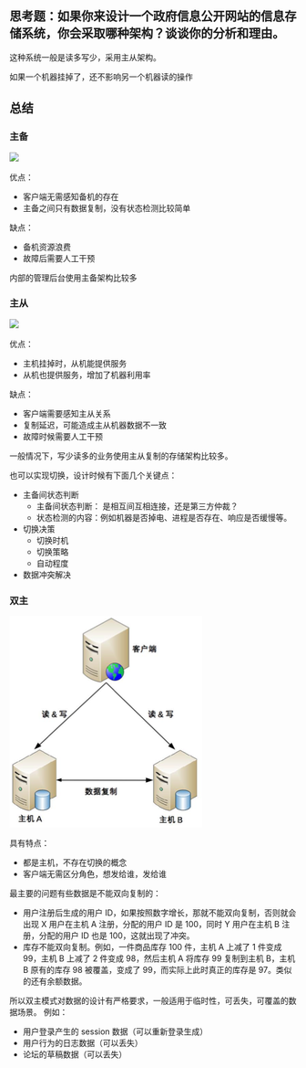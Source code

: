 
## 思考题：如果你来设计一个政府信息公开网站的信息存储系统，你会采取哪种架构？谈谈你的分析和理由。

这种系统一般是读多写少，采用主从架构。

如果一个机器挂掉了，还不影响另一个机器读的操作


## 总结

### 主备

![](./zb.png)

优点：
- 客户端无需感知备机的存在
- 主备之间只有数据复制，没有状态检测比较简单

缺点：
- 备机资源浪费
- 故障后需要人工干预

内部的管理后台使用主备架构比较多

### 主从

![](./zc.png)

优点：
- 主机挂掉时，从机能提供服务
- 从机也提供服务，增加了机器利用率

缺点：
- 客户端需要感知主从关系
- 复制延迟，可能造成主从机器数据不一致
- 故障时候需要人工干预

一般情况下，写少读多的业务使用主从复制的存储架构比较多。

也可以实现切换，设计时候有下面几个关键点：
- 主备间状态判断
    + 主备间状态判断： 是相互间互相连接，还是第三方仲裁？
    + 状态检测的内容：例如机器是否掉电、进程是否存在、响应是否缓慢等。
- 切换决策
    + 切换时机
    + 切换策略
    + 自动程度
- 数据冲突解决

### 双主

![](./sz.png)

具有特点：
- 都是主机，不存在切换的概念
- 客户端无需区分角色，想发给谁，发给谁

最主要的问题有些数据是不能双向复制的：
- 用户注册后生成的用户 ID，如果按照数字增长，那就不能双向复制，否则就会出现 X 用户在主机 A 注册，分配的用户 ID 是 100，同时 Y 用户在主机 B 注册，分配的用户 ID 也是 100，这就出现了冲突。
- 库存不能双向复制。例如，一件商品库存 100 件，主机 A 上减了 1 件变成 99，主机 B 上减了 2 件变成 98，然后主机 A 将库存 99 复制到主机 B，主机 B 原有的库存 98 被覆盖，变成了 99，而实际上此时真正的库存是 97。类似的还有余额数据。


所以双主模式对数据的设计有严格要求，一般适用于临时性，可丢失，可覆盖的数据场景。
例如：
- 用户登录产生的 session 数据（可以重新登录生成）
- 用户行为的日志数据（可以丢失）
- 论坛的草稿数据（可以丢失）
